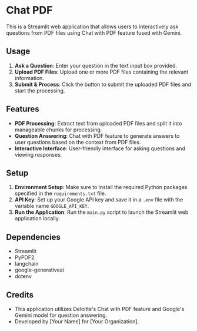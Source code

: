 # Chat PDF

This is a Streamlit web application that allows users to interactively ask questions from PDF files using Chat with PDF feature fused with Gemini.

## Usage
1. **Ask a Question**: Enter your question in the text input box provided.
2. **Upload PDF Files**: Upload one or more PDF files containing the relevant information.
3. **Submit & Process**: Click the button to submit the uploaded PDF files and start the processing.

## Features
- **PDF Processing**: Extract text from uploaded PDF files and split it into manageable chunks for processing.
- **Question Answering**: Chat with PDF feature to generate answers to user questions based on the context from PDF files.
- **Interactive Interface**: User-friendly interface for asking questions and viewing responses.

## Setup
1. **Environment Setup**: Make sure to install the required Python packages specified in the `requirements.txt` file.
2. **API Key**: Set up your Google API key and save it in a `.env` file with the variable name `GOOGLE_API_KEY`.
3. **Run the Application**: Run the `main.py` script to launch the Streamlit web application locally.

## Dependencies
- Streamlit
- PyPDF2
- langchain
- google-generativeai
- dotenv

## Credits
- This application utilizes Deloitte's Chat with PDF feature and Google's Gemini model for question answering.
- Developed by [Your Name] for [Your Organization].

